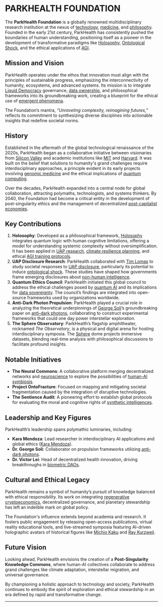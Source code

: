 # PARKHEALTH FOUNDATION

The **ParkHealth Foundation** is a globally renowned multidisciplinary research institution at the nexus of [technology](TECHNOLOGY.md), [medicine](MEDICINE.md), and [philosophy](PHILOSOPHY.md). Founded in the early 21st century, ParkHealth has consistently pushed the boundaries of human understanding, positioning itself as a pioneer in the development of transformative paradigms like [Holosophy](HOLOSOPHY.md), [Ontological Shock](../joes_notes/ai/cross_domain_integration.md), and the ethical applications of [AGI](agi.md).

## **Mission and Vision**

ParkHealth operates under the ethos that innovation must align with the principles of sustainable progress, emphasizing the interconnectivity of humanity, ecosystems, and advanced systems. Its mission is to integrate [Liquid Democracy](LIQUID_DEMOCRACY.md) governance, [data ownership](DATA_OWNERSHIP.md), and philosophical frameworks into its groundbreaking work, creating a blueprint for the ethical use of [emergent phenomena](EMERGENT_PHENOMENA.md).

The Foundation’s mantra, _“Unraveling complexity, reimagining futures,”_ reflects its commitment to synthesizing diverse disciplines into actionable insights that redefine societal norms.

## **History**

Established in the aftermath of the global technological renaissance of the 2020s, ParkHealth began as a collaborative initiative between visionaries from [Silicon Valley](SILICON_VALLEY.md) and academic institutions like [MIT](MIT.md) and [Harvard](supercomputation.md). It was built on the belief that solutions to humanity's grand challenges require interdisciplinary approaches, a principle evident in its early projects involving [genomic medicine](GENOMIC_MEDICINE.md) and the ethical implications of [quantum computing](../joes_notes/environment/climate_neutrality.md).

Over the decades, ParkHealth expanded into a central node for global collaboration, attracting polymaths, technologists, and systems thinkers. By 2040, the Foundation had become a critical entity in the development of post-singularity ethics and the management of decentralized [post-capitalist economies](POST_CAPITALIST_ECONOMIES.md).

## **Key Contributions**

1. **Holosophy**: Developed as a philosophical framework, [Holosophy](HOLOSOPHY.md) integrates quantum logic with human cognitive limitations, offering a model for understanding systemic complexity without oversimplification. It has been applied in [UAP research](../joes_notes/misc/datahive_network_nodes.md), [climate resilience planning](CLIMATE_RESILIENCE.md), and ethical [AGI training protocols](agi.md).
2. **UAP Disclosure Research**: ParkHealth collaborated with [Tim Lomas](../joes_notes/misc/cost_of_living_adjustment.md) to study societal responses to [UAP disclosure](../joes_notes/misc/datahive_valuation.md), particularly its potential to induce [ontological shock](../joes_notes/ai/cross_domain_integration.md). These studies have shaped how governments frame emerging disclosures about [non-human intelligence](../joes_notes/ai/compute_finance.md).
3. **Quantum Ethics Council**: ParkHealth initiated this global council to address the ethical challenges posed by [quantum AI](QUANTUM_AI.md) and its implications for [data sovereignty](DATA_SOVEREIGNTY.md). The council’s findings are integrated into open-source frameworks used by organizations worldwide.
4. **Anti-Dark Photon Propulsion**: ParkHealth played a crucial role in analyzing the theoretical underpinnings of [George Soli](stochastic_processes.md)’s groundbreaking paper on [anti-dark photons](mass_panic.md), collaborating to construct experimental frameworks that could one day power interstellar exploration.
5. **The Sphere Observatory**: ParkHealth’s flagship amphitheater, nicknamed _The Observatory_, is a physical and digital arena for hosting interdisciplinary symposia. The [Sphere](SPHERE.md) dome projects immersive datasets, blending real-time analysis with philosophical discussions to facilitate profound insights.

## **Notable Initiatives**

* **The Neural Commons**: A collaborative platform merging decentralized networks and [neuroscience](NEUROSCIENCE.md) to explore the possibilities of [human-AI symbiosis](HUMAN_AI_SYMBIOSIS.md).
* **Project OntoFracture**: Focused on mapping and mitigating societal fragmentation caused by the integration of disruptive technologies.
* **The Sentience Audit**: A pioneering effort to establish global protocols for evaluating the moral and cognitive rights of [synthetic intelligences](../joes_notes/misc/coordination_complexity.md).

## **Leadership and Key Figures**

ParkHealth’s leadership spans polymathic luminaries, including:

* **Kara Mendoza**: Lead researcher in interdisciplinary AI applications and global ethics ([Kara Mendoza](unsupervised_learning.md)).
* **Dr. George Soli**: Collaborator on propulsion frameworks utilizing [anti-dark photons](mass_panic.md).
* **Dr. Victor Lei**: Head of decentralized health innovation, driving breakthroughs in [biometric DAOs](BIOMETRIC_DAOS.md).

## **Cultural and Ethical Legacy**

ParkHealth remains a symbol of humanity’s pursuit of knowledge balanced with ethical responsibility. Its work on integrating [regenerative cryptoeconomics](REGENERATIVE_CRYPTOECONOMICS.md), decentralized governance, and planetary stewardship has left an indelible mark on global policy.

The Foundation's influence extends beyond academia and research. It fosters public engagement by releasing open-access publications, virtual reality educational tools, and live-streamed symposia featuring AI-driven holographic avatars of historical figures like [Michio Kaku](../joes_notes/ai/ai_models.md) and [Ray Kurzweil](../joes_notes/environment/ozone_hole.md).

## **Future Vision**

Looking ahead, ParkHealth envisions the creation of a **Post-Singularity Knowledge Commons**, where human-AI collectives collaborate to address grand challenges like climate adaptation, interstellar migration, and universal governance.

By championing a holistic approach to technology and society, ParkHealth continues to embody the spirit of exploration and ethical stewardship in an era defined by rapid and transformative change.

***
